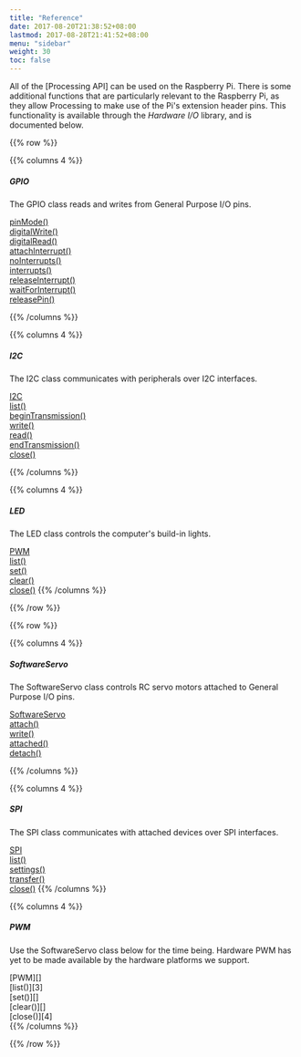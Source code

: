 ```yaml
---
title: "Reference"
date: 2017-08-20T21:38:52+08:00
lastmod: 2017-08-28T21:41:52+08:00
menu: "sidebar"
weight: 30
toc: false
---
```


All of the [Processing API] can be used on the Raspberry Pi. There is
some additional functions that are particularly relevant to the
Raspberry Pi, as they allow Processing to make use of the Pi's extension
header pins. This functionality is available through the *Hardware I/O*
library, and is documented below.

{{% row %}}

{{% columns 4 %}}
##### GPIO

The GPIO class reads and writes from General Purpose I/O pins.  
 
[pinMode()](https://processing.org/reference/libraries/io/GPIO_pinMode_.html)  
[digitalWrite()](https://processing.org/reference/libraries/io/GPIO_digitalWrite_.html)  
[digitalRead()](https://processing.org/reference/libraries/io/GPIO_digitalRead_.html)  
[attachInterrupt()](https://processing.org/reference/libraries/io/GPIO_attachInterrupt_.html)  
[noInterrupts()](https://processing.org/reference/libraries/io/GPIO_noInterrupts_.html)  
[interrupts()](https://processing.org/reference/libraries/io/GPIO_interrupts_.html)  
[releaseInterrupt()](https://processing.org/reference/libraries/io/GPIO_releaseInterrupt_.html)  
[waitForInterrupt()](https://processing.org/reference/libraries/io/GPIO_waitForInterrupt_.html)  
[releasePin()](https://processing.org/reference/libraries/io/GPIO_releasePin_.html)

{{% /columns %}}

{{% columns 4 %}}
##### I2C

The I2C class communicates with peripherals over I2C interfaces.  

[I2C](https://processing.org/reference/libraries/io/I2C.html)  
[list()](https://processing.org/reference/libraries/io/I2C_list_.html)  
[beginTransmission()](https://processing.org/reference/libraries/io/I2C_beginTransmission_.html)  
[write()](https://processing.org/reference/libraries/io/I2C_write_.html)  
[read()](https://processing.org/reference/libraries/io/I2C_read_.html)  
[endTransmission()](https://processing.org/reference/libraries/io/I2C_endTransmission_.html)  
[close()](https://processing.org/reference/libraries/io/I2C_close_.html)

{{% /columns %}}

{{% columns 4 %}}
##### LED

The LED class controls the computer's build-in lights.  

[PWM](https://processing.org/reference/libraries/io/PWM.html)  
[list()](https://processing.org/reference/libraries/io/PWM_list_.html)  
[set()](https://processing.org/reference/libraries/io/PWM_set_.html)  
[clear()](https://processing.org/reference/libraries/io/PWM_clear_.html)  
[close()](https://processing.org/reference/libraries/io/PWM_close_.html) 
{{% /columns %}}

{{% /row %}}


{{% row %}}

{{% columns 4 %}}
##### SoftwareServo

The SoftwareServo class controls RC servo motors attached to General Purpose I/O pins.

[SoftwareServo](https://processing.org/reference/libraries/io/SoftwareServo.html)  
[attach()](https://processing.org/reference/libraries/io/SoftwareServo_attach_.html)  
[write()](https://processing.org/reference/libraries/io/SoftwareServo_write_.html)  
[attached()](https://processing.org/reference/libraries/io/SoftwareServo_attached_.html)  
[detach()](https://processing.org/reference/libraries/io/SoftwareServo_detach_.html)

{{% /columns %}}

{{% columns 4 %}}

##### SPI

The SPI class communicates with attached devices over SPI interfaces.

[SPI](https://processing.org/reference/libraries/io/SPI.html)  
[list()](https://processing.org/reference/libraries/io/SPI_list_.html)  
[settings()](https://processing.org/reference/libraries/io/SPI_settings_.html)  
[transfer()](https://processing.org/reference/libraries/io/SPI_transfer_.html)  
[close()](https://processing.org/reference/libraries/io/SPI_close_.html)
{{% /columns %}}

{{% columns 4 %}}
##### PWM

Use the SoftwareServo class below for the time being. Hardware PWM has yet to be made available by the hardware platforms we support.

[PWM][]  
[list()][3]  
[set()][]  
[clear()][]  
[close()][4]  
{{% /columns %}}

{{% /row %}}
